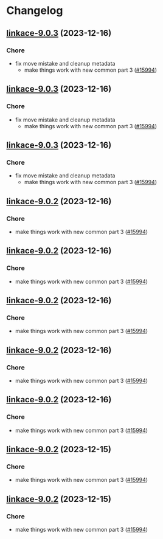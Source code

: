 # Changelog



## [linkace-9.0.3](https://github.com/truecharts/charts/compare/linkace-8.0.3...linkace-9.0.3) (2023-12-16)

### Chore

- fix move mistake and cleanup metadata
  - make things work with new common part 3 ([#15994](https://github.com/truecharts/charts/issues/15994))
  
  


## [linkace-9.0.3](https://github.com/truecharts/charts/compare/linkace-8.0.3...linkace-9.0.3) (2023-12-16)

### Chore

- fix move mistake and cleanup metadata
  - make things work with new common part 3 ([#15994](https://github.com/truecharts/charts/issues/15994))
  
  


## [linkace-9.0.3](https://github.com/truecharts/charts/compare/linkace-8.0.3...linkace-9.0.3) (2023-12-16)

### Chore

- fix move mistake and cleanup metadata
  - make things work with new common part 3 ([#15994](https://github.com/truecharts/charts/issues/15994))
  
  


## [linkace-9.0.2](https://github.com/truecharts/charts/compare/linkace-8.0.3...linkace-9.0.2) (2023-12-16)

### Chore

- make things work with new common part 3 ([#15994](https://github.com/truecharts/charts/issues/15994))
  
  


## [linkace-9.0.2](https://github.com/truecharts/charts/compare/linkace-8.0.3...linkace-9.0.2) (2023-12-16)

### Chore

- make things work with new common part 3 ([#15994](https://github.com/truecharts/charts/issues/15994))
  
  


## [linkace-9.0.2](https://github.com/truecharts/charts/compare/linkace-8.0.3...linkace-9.0.2) (2023-12-16)

### Chore

- make things work with new common part 3 ([#15994](https://github.com/truecharts/charts/issues/15994))
  
  


## [linkace-9.0.2](https://github.com/truecharts/charts/compare/linkace-8.0.3...linkace-9.0.2) (2023-12-16)

### Chore

- make things work with new common part 3 ([#15994](https://github.com/truecharts/charts/issues/15994))
  
  


## [linkace-9.0.2](https://github.com/truecharts/charts/compare/linkace-8.0.3...linkace-9.0.2) (2023-12-16)

### Chore

- make things work with new common part 3 ([#15994](https://github.com/truecharts/charts/issues/15994))
  
  


## [linkace-9.0.2](https://github.com/truecharts/charts/compare/linkace-8.0.3...linkace-9.0.2) (2023-12-15)

### Chore

- make things work with new common part 3 ([#15994](https://github.com/truecharts/charts/issues/15994))
  
  


## [linkace-9.0.2](https://github.com/truecharts/charts/compare/linkace-8.0.3...linkace-9.0.2) (2023-12-15)

### Chore

- make things work with new common part 3 ([#15994](https://github.com/truecharts/charts/issues/15994))
  
  